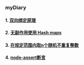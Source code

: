 ### myDiary
#### 1. [双向绑定原理](./18.01.08/index.md)
#### 2. [无副作用使用 Hash maps](./18.01.10/index.md)

#### 3. [在规定范围内取n个随机不重复整数](./18.01.18/index.md)

#### 4. [node-assert断言](./18.01.21/index.md)
